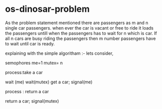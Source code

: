 # os-dinosar-problem
As the problem statement mentioned there are passengers as m and n single car passengers.
when ever the car is vacant or free to ride it loads the passengers untill when the passengers has to wait for n which is car.
If all n cars are busy riding the passengers then m number passengers have to wait until car is ready.

explaining with the simple algoritham :-
lets consider,

semophores me=1 
mutex= n

process:take a car

wait (me)
wait(mutex)
get a car;
signal(me)

process : return a car

return a car;
signal(mutex)
